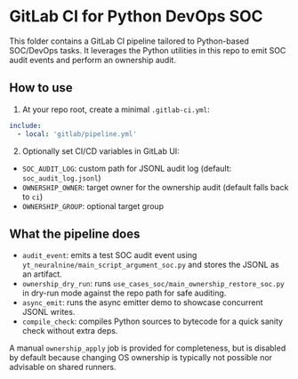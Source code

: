 # GitLab CI for Python DevOps SOC

This folder contains a GitLab CI pipeline tailored to Python-based SOC/DevOps tasks.
It leverages the Python utilities in this repo to emit SOC audit events and perform an ownership audit.

## How to use

1) At your repo root, create a minimal `.gitlab-ci.yml`:

```yaml
include:
  - local: 'gitlab/pipeline.yml'
```

2) Optionally set CI/CD variables in GitLab UI:
- `SOC_AUDIT_LOG`: custom path for JSONL audit log (default: `soc_audit_log.jsonl`)
- `OWNERSHIP_OWNER`: target owner for the ownership audit (default falls back to `ci`)
- `OWNERSHIP_GROUP`: optional target group

## What the pipeline does

- `audit_event`: emits a test SOC audit event using `yt_neuralnine/main_script_argument_soc.py` and stores the JSONL as an artifact.
- `ownership_dry_run`: runs `use_cases_soc/main_ownership_restore_soc.py` in dry-run mode against the repo path for safe auditing.
- `async_emit`: runs the async emitter demo to showcase concurrent JSONL writes.
- `compile_check`: compiles Python sources to bytecode for a quick sanity check without extra deps.

A manual `ownership_apply` job is provided for completeness, but is disabled by default because
changing OS ownership is typically not possible nor advisable on shared runners.
